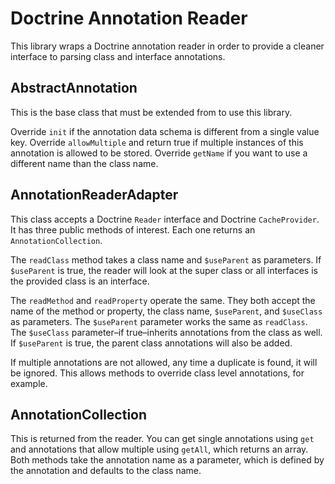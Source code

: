 Doctrine Annotation Reader
==========================

This library wraps a Doctrine annotation reader in order to provide
a cleaner interface to parsing class and interface annotations.

AbstractAnnotation
------------------

This is the base class that must be extended from to use this library.

Override `init` if the annotation data schema is different from a single
value key. Override `allowMultiple` and return true if multiple instances
of this annotation is allowed to be stored. Override `getName` if you
want to use a different name than the class name.

AnnotationReaderAdapter
-----------------------

This class accepts a Doctrine `Reader` interface and Doctrine
`CacheProvider`. It has three public methods of interest. Each one
returns an `AnnotationCollection`.

The `readClass` method takes a class name and `$useParent` as
parameters. If `$useParent` is true, the reader will look at the
super class or all interfaces is the provided class is an interface.

The `readMethod` and `readProperty` operate the same. They both accept
the name of the method or property, the class name, `$useParent`, and
`$useClass` as parameters. The `$useParent` parameter works the same
as `readClass`. The `$useClass` parameter–if true–inherits annotations
from the class as well. If `$useParent` is true, the parent class
annotations will also be added.

If multiple annotations are not allowed, any time a duplicate is found,
it will be ignored. This allows methods to override class level
annotations, for example.

AnnotationCollection
--------------------

This is returned from the reader. You can get single annotations using
`get` and annotations that allow multiple using `getAll`, which returns
an array. Both methods take the annotation name as a parameter, which
is defined by the annotation and defaults to the class name.
